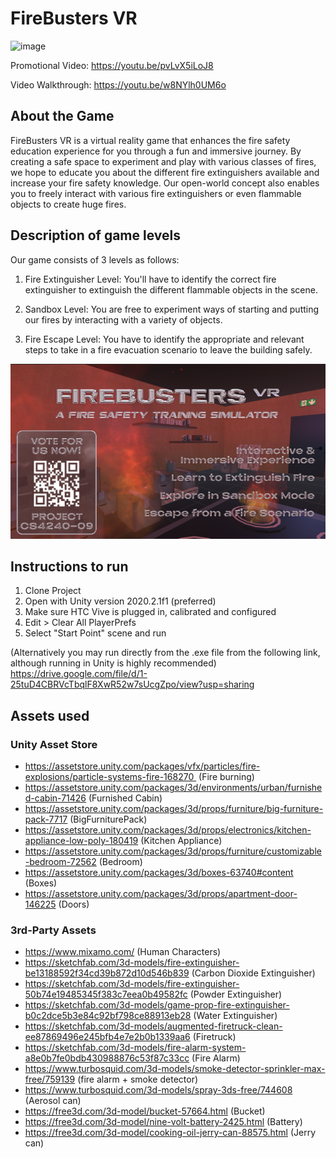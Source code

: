 # FireBusters VR

![image](https://github.com/marcusleeeugene/FireBusters-VR/blob/main/FireBustersVR.gif)

Promotional Video: https://youtu.be/pvLvX5iLoJ8

Video Walkthrough: https://youtu.be/w8NYlh0UM6o

## About the Game

FireBusters VR is a virtual reality game that enhances the fire safety education experience for you through a fun and immersive journey. By creating a safe space to experiment and play with various classes of fires, we hope to educate you about the different fire extinguishers available and increase your fire safety knowledge. Our open-world concept also enables you to freely interact with various fire extinguishers or even flammable objects to create huge fires.

## Description of game levels

Our game consists of 3 levels as follows:
1. Fire Extinguisher Level: You'll have to identify the correct fire extinguisher to extinguish the different flammable objects in the scene.

2. Sandbox Level: You are free to experiment ways of starting and putting our fires by interacting with a variety of objects.

3. Fire Escape Level: You have to identify the appropriate and relevant steps to take in a fire evacuation scenario to leave the building safely.

![image](https://raw.githubusercontent.com/marcusleeeugene/FireBusters-VR/main/firebusters%20poster-voting-qr.png)

## Instructions to run
1. Clone Project
2. Open with Unity version 2020.2.1f1 (preferred)
3. Make sure HTC Vive is plugged in, calibrated and configured
4. Edit > Clear All PlayerPrefs 
5. Select "Start Point" scene and run

(Alternatively you may run directly from the .exe file from the following link, although running in Unity is highly recommended)
https://drive.google.com/file/d/1-25tuD4CBRVcTbqlF8XwR52w7sUcgZpo/view?usp=sharing 

## Assets used
### Unity Asset Store
- https://assetstore.unity.com/packages/vfx/particles/fire-explosions/particle-systems-fire-168270  (Fire burning)
- https://assetstore.unity.com/packages/3d/environments/urban/furnished-cabin-71426 (Furnished Cabin)
- https://assetstore.unity.com/packages/3d/props/furniture/big-furniture-pack-7717 (BigFurniturePack)
- https://assetstore.unity.com/packages/3d/props/electronics/kitchen-appliance-low-poly-180419 (Kitchen Appliance)
- https://assetstore.unity.com/packages/3d/props/furniture/customizable-bedroom-72562 (Bedroom)
- https://assetstore.unity.com/packages/3d/boxes-63740#content (Boxes)
- https://assetstore.unity.com/packages/3d/props/apartment-door-146225 (Doors) 

### 3rd-Party Assets
- https://www.mixamo.com/ (Human Characters)
- https://sketchfab.com/3d-models/fire-extinguisher-be13188592f34cd39b872d10d546b839 (Carbon Dioxide Extinguisher)
- https://sketchfab.com/3d-models/fire-extinguisher-50b74e19485345f383c7eea0b49582fc (Powder Extinguisher)
- https://sketchfab.com/3d-models/game-prop-fire-extinguisher-b0c2dce5b3e84c92bf798ce88913eb28 (Water Extinguisher)
- https://sketchfab.com/3d-models/augmented-firetruck-clean-ee87869496e245bfb4e7e2b0b1339aa6 (Firetruck)
- https://sketchfab.com/3d-models/fire-alarm-system-a8e0b7fe0bdb430988876c53f87c33cc (Fire Alarm)
- https://www.turbosquid.com/3d-models/smoke-detector-sprinkler-max-free/759139 (fire alarm + smoke detector)
- https://www.turbosquid.com/3d-models/spray-3ds-free/744608 (Aerosol can)
- https://free3d.com/3d-model/bucket-57664.html (Bucket)
- https://free3d.com/3d-model/nine-volt-battery-2425.html (Battery)
- https://free3d.com/3d-model/cooking-oil-jerry-can-88575.html (Jerry can)


